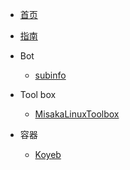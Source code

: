 <!-- docs/_sidebar.md -->

* [首页](zh-cn/)
* [指南](zh-cn/guide)
* Bot

    * [subinfo](/zh-cn/bot/subinfo)
* Tool box

    * [MisakaLinuxToolbox](/zh-cn/toolbox/toolbox)
* 容器

    * [Koyeb](/zh-cn/docker/koyeb)